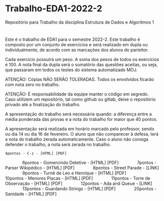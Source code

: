 # Trabalho-EDA1-2022-2
Repositório para Trabalho da disciplina Estrutura de Dados e Algoritmos 1
#

Este é o trabalho de EDA1 para o semestre 2022-2. Este trabalho é
composto por um conjunto de exercícios e será realizado em dupla ou
individualmente, de acordo com as marcações dos alunos
do parieitor.



Cada exercício possuirá um peso. A soma dos pesos de todos os
exercícios é 100. A nota final da dupla será o somatório das
questões aceitas, ou seja, que passaram em todos os testes do sistema
automatizado MOJ.



ATENÇÃO: Cópias NÃO SERÃO TOLERADAS. Todos os envolvidos ficarão
com nota zero no trabalho.



ATENÇÃO: É responsabilidade da equipe manter o código em segredo.
Caso utilizem um repositório, tal como github ou gitlab, deixe o repositório
privado até a finalização do trabalho.



A apresentação do trabalho será necessária quando: a diferença
entre a média ponderada das provas e a nota do trabalho for maior que
40 pontos.



A apresentação será realizada em horário marcado pelo professor,
sendo ou dia 14 ou dia 16 de fevereiro. O aluno que não comparecer à
defesa, terá a nota do trabalho zerada automaticamente. Caso o aluno
não consiga defender o trabalho, a nota será zerada no trabalho.

	4pontos - C-z - [HTML] [PDF]
    6pontos - Gomercindo Detetive - [HTML] [PDF]
    7pontos - Parser Wikipédico - [HTML] [PDF]
    8pontos - Street Parade - [LINK]
    9pontos - Turnê de Leo e Henrique - [HTML] [PDF]
    10pontos - Menores Placas - [HTML] [PDF]
    11pontos - Torre de Observação - [HTML] [PDF]
    12pontos - Ada and Queue - [LINK]
    13pontos - Guardando Strings - [HTML] [PDF]
    20pontos - Sanidade - [HTML] [PDF]
